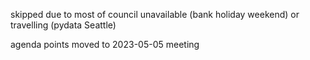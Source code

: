 skipped due to most of council unavailable (bank holiday weekend) or travelling (pydata Seattle)

agenda points moved to 2023-05-05 meeting
